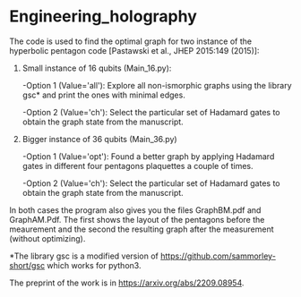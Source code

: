 # Engineering_holography

The code is used to find the optimal graph for two instance of the hyperbolic pentagon code [Pastawski et al.,
JHEP 2015:149 (2015)]:

1) Small instance of 16 qubits (Main_16.py):
   
     -Option 1 (Value='all'): Explore all non-ismorphic graphs using the library gsc* and print the ones with minimal edges.
   
     -Option 2 (Value='ch'): Select the particular set of Hadamard gates to obtain the graph state from the manuscript.  
    
     
3) Bigger instance of 36 qubits (Main_36.py)
   
     -Option 1 (Value='opt'): Found a better graph by applying Hadamard gates in different four pentagons plaquettes a couple of times.
   
     -Option 2 (Value='ch'): Select the particular set of Hadamard gates to obtain the graph state from the manuscript.  

In both cases the program also gives you the files GraphBM.pdf and GraphAM.Pdf. The first shows the layout of the pentagons before the meaurement and the second the resulting graph after the measurement (without optimizing).


*The library gsc is a modified version of https://github.com/sammorley-short/gsc which works for python3.

The preprint of the work is in https://arxiv.org/abs/2209.08954.


